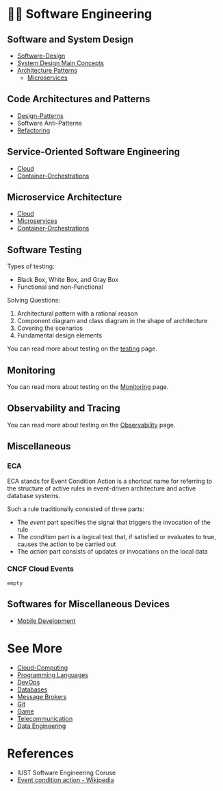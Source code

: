# 👨‍💻 Software Engineering

## Software and System Design

- [Software-Design](Software-Design.md)
- [System Design Main Concepts](System-Design-Concepts.md)
- [Architecture Patterns](Architecture-Patterns.md)
	- [Microservices](Microservices.md)
## Code Architectures and Patterns

- [Design-Patterns](Design-Patterns.md)
- Software Anti-Patterns
- [Refactoring](Refactoring.md)

## Service-Oriented Software Engineering

- [Cloud](Cloud.md)
- [Container-Orchestrations](Container-Orchestrations.md)

## Microservice Architecture

- [Cloud](Cloud.md)
- [Microservices](Microservices.md)
- [Container-Orchestrations](Container-Orchestrations.md)

## Software Testing

Types of testing:

- Black Box, White Box, and Gray Box
- Functional and non-Functional

Solving Questions:

1. Architectural pattern with a rational reason
2. Component diagram and class diagram in the shape of architecture
3. Covering the scenarios
4. Fundamental design elements

You can read more about testing on the [testing](Testing.md) page.

## Monitoring

You can read more about testing on the [Monitoring](Monitoring.md) page.

## Observability and Tracing

You can read more about testing on the [Observability](Observability.md) page.

## Miscellaneous

### ECA

ECA stands for Event Condition Action is a shortcut name for referring to the structure of active rules in event-driven
architecture and active database systems.

Such a rule traditionally consisted of three parts:

- The *event* part specifies the signal that triggers the invocation of the rule
- The *condition* part is a logical test that, if satisfied or evaluates to true, causes the action to be carried out
- The *action* part consists of updates or invocations on the local data

### CNCF Cloud Events

`empty`

## Softwares for Miscellaneous Devices

- [Mobile Development](Mobile-Development.md)

# See More

- [Cloud-Computing](Cloud-Computing.md)
- [Programming Languages](ProgrammingLanguages.md)
- [DevOps](DevOps.md)
- [Databases](Databases.md)
- [Message Brokers](Message-Brokers.md)
- [Git](Git.md)
- [Game](Game.md)
- [Telecommunication](Telecommunication.md)
- [Data Engineering](Data-Engineering.md)

# References

- IUST Software Engineering Coruse
- [Event condition action - Wikipedia](https://en.wikipedia.org/wiki/Event_condition_action)
